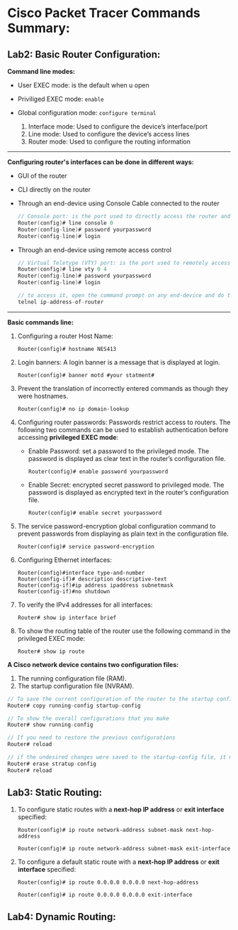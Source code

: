 # Cisco Packet Tracer Commands Summary:

## Lab2: Basic Router Configuration:

**Command line modes:**
- User EXEC mode: is the default when u open
- Priviliged EXEC mode: `enable`
- Global configuration mode: `configure terminal`

    1. Interface mode: Used to configure the device’s interface/port
    2. Line mode: Used to configure the device’s access lines
    3. Router mode: Used to configure the routing information

---

**Configuring router's interfaces can be done in different ways:**
- GUI of the router
- CLI directly on the router
- Through an end-device using Console Cable connected to the router

    ```c
    // Console port: is the port used to directly access the router and configure (manage) it, so we have to authenticate the access of this port.
    Router(config)# line console 0
    Router(config-line)# password yourpassword
    Router(config-line)# login
    ```
- Through an end-device using remote access control
    ```c
    // Virtual Teletype (VTY) port: is the port used to remotely access the router and configure (manage) it, so we have to authenticate the access of this port.
    Router(config)# line vty 0 4
    Router(config-line)# password yourpassword
    Router(config-line)# login
    ```
    ```c
    // to access it, open the command prompt on any end-device and do the following command
    telnel ip-address-of-router
    ```
---

**Basic commands line:**
1. Configuring a router Host Name:
    ```
    Router(config)# hostname NES413
    ```

2. Login banners: A login banner is a message that is displayed at login.
    ```
    Router(config)# banner motd #your statment#
    ```

3. Prevent the translation of incorrectly entered commands as though they
were hostnames.
    ```
    Router(config)# no ip domain-lookup
    ```

4. Configuring router passwords: Passwords restrict access to routers. The following two commands can be used to establish authentication
before accessing **privileged EXEC mode**:

    - Enable Password: set a password to the privileged mode. The password is displayed as clear text in the router’s configuration file.
        ```
        Router(config)# enable password yourpassword
        ```

    - Enable Secret: encrypted secret password to privileged mode. The password is displayed as encrypted text in the router’s configuration file.
        ```
        Router(config)# enable secret yourpassword
        ```

5. The service password-encryption global configuration command to prevent passwords from displaying as plain text in the configuration file.
    ```
    Router(config)# service password-encryption
    ````

6. Configuring Ethernet interfaces:
    ```
    Router(config)#interface type-and-number
    Router(config-if)# description descriptive-text
    Router(config-if)#ip address ipaddress subnetmask
    Router(config-if)#no shutdown
    ```

7. To verify the IPv4 addresses for all interfaces:
    ```
    Router# show ip interface brief
    ```

8. To show the routing table of the router use the following command in the privileged EXEC mode:
    ```
    Router# show ip route
    ```

**A Cisco network device contains two configuration files:**
1) The running configuration file (RAM).
2) The startup configuration file (NVRAM).

```c
// To save the current configuration of the router to the startup configuration file
Router# copy running-config startup-config

// To show the overall configurations that you make
Router# show running-config

// If you need to restore the previous configurations
Router# reload

// if the undesired changes were saved to the startup-config file, it may be necessary to clear all the configurations 
Router# erase stratup-config
Router# reload
```

## Lab3: Static Routing:

1) To configure static routes with a **next-hop IP address** or **exit interface** specified:
    ```
    Router(config)# ip route network-address subnet-mask next-hop-address
    ```
    ```
    Router(config)# ip route network-address subnet-mask exit-interface
    ```

2) To configure a default static route with a **next-hop IP address** or **exit interface** specified:
    ```
    Router(config)# ip route 0.0.0.0 0.0.0.0 next-hop-address
    ```
    ```
    Router(config)# ip route 0.0.0.0 0.0.0.0 exit-interface
    ```

## Lab4: Dynamic Routing: